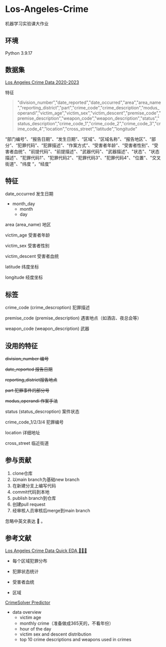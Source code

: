 # Los-Angeles-Crime

机器学习实验课大作业

## 环境

Python 3.9.17

## 数据集

[Los Angeles Crime Data 2020-2023](https://www.kaggle.com/datasets/asaniczka/crimes-in-los-angeles-2020-2023/data)

特征

> "division_number","date_reported","date_occurred","area","area_name","reporting_district","part","crime_code","crime_description","modus_operandi","victim_age","victim_sex","victim_descent","premise_code","premise_description","weapon_code","weapon_description","status","status_description","crime_code_1","crime_code_2","crime_code_3","crime_code_4","location","cross_street","latitude","longitude"

“部门编号”、“报告日期”、“发生日期”、“区域”、“区域名称”、“报告地区”、“部分”、“犯罪代码”、“犯罪描述”、“作案方式”、“受害者年龄”、“受害者性别”、“受害者血统”、"前提代码"、"前提描述"、"武器代码"、"武器描述"、"状态"、"状态描述"、"犯罪代码1"、"犯罪代码2"、"犯罪代码3"、"犯罪代码4"、"位置"、"交叉街道"、"纬度 “，“经度”

## 特征

date_occurred 发生日期

- month_day
  - month
  - day

area (area_name) 地区

victim_age 受害者年龄

victim_sex 受害者性别

victim_descent 受害者血统

latitude 纬度坐标

longitude 经度坐标

## 标签

crime_code (crime_descroption) 犯罪描述

premise_code (premise_description) 遇害地点（如酒店、夜总会等）

weapon_code (weapon_description) 武器

## 没用的特征

~~division_number 编号~~

~~date_reported 报告日期~~

~~reporting_district报告地点~~

~~part 犯罪事件的部分号~~

~~modus_operandi 作案手法~~

status (status_descroption) 案件状态

crime_code_1/2/3/4 犯罪编号

location 详细地址

cross_street 临近街道

## 参与贡献

1. clone仓库
2. 以main branch为基础new branch
3. 在新建分支上编写代码
4. commit代码到本地
5. publish branch到仓库
6. 创建pull request
7. 经审核人员审核后merge到main branch

忽略中英文表达 :triumph: 。

## 参考文献

[Los Angeles Crime Data Quick EDA 🦹🏼‍♂️](https://www.kaggle.com/code/guslovesmath/los-angeles-crime-data-quick-eda)

- 每个区域犯罪分布

- 犯罪状态统计

- 受害者血统

- 区域

[CrimeSolver Predictor](https://www.kaggle.com/code/safronov00/crimesolver-predictor#2.-Clean-Data)

- data overview
  - victim age
  - monthly crime（准备做成365天的，不看年份）
  - hour of the day
  - victim sex and descent distribution
  - top 10 crime descriptions and weapons used in crimes
